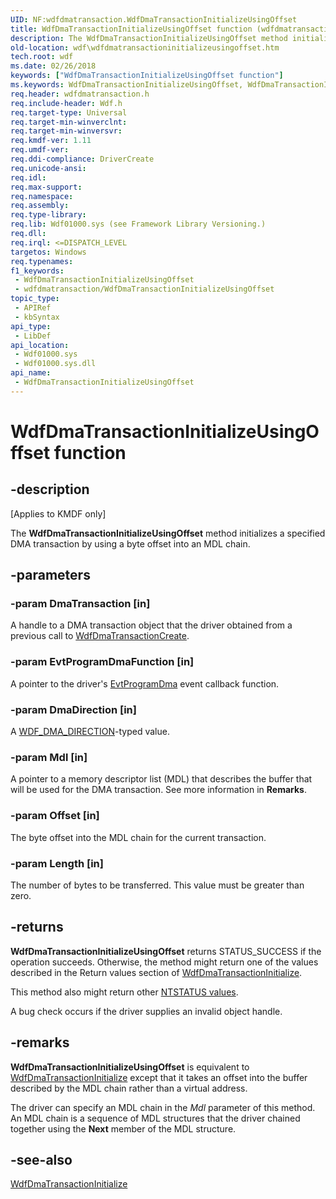 ```yaml
---
UID: NF:wdfdmatransaction.WdfDmaTransactionInitializeUsingOffset
title: WdfDmaTransactionInitializeUsingOffset function (wdfdmatransaction.h)
description: The WdfDmaTransactionInitializeUsingOffset method initializes a specified DMA transaction by using a byte offset into an MDL chain.
old-location: wdf\wdfdmatransactioninitializeusingoffset.htm
tech.root: wdf
ms.date: 02/26/2018
keywords: ["WdfDmaTransactionInitializeUsingOffset function"]
ms.keywords: WdfDmaTransactionInitializeUsingOffset, WdfDmaTransactionInitializeUsingOffset method, kmdf.wdfdmatransactioninitializeusingoffset, wdf.wdfdmatransactioninitializeusingoffset, wdfdmatransaction/WdfDmaTransactionInitializeUsingOffset
req.header: wdfdmatransaction.h
req.include-header: Wdf.h
req.target-type: Universal
req.target-min-winverclnt: 
req.target-min-winversvr: 
req.kmdf-ver: 1.11
req.umdf-ver: 
req.ddi-compliance: DriverCreate
req.unicode-ansi: 
req.idl: 
req.max-support: 
req.namespace: 
req.assembly: 
req.type-library: 
req.lib: Wdf01000.sys (see Framework Library Versioning.)
req.dll: 
req.irql: <=DISPATCH_LEVEL
targetos: Windows
req.typenames: 
f1_keywords:
 - WdfDmaTransactionInitializeUsingOffset
 - wdfdmatransaction/WdfDmaTransactionInitializeUsingOffset
topic_type:
 - APIRef
 - kbSyntax
api_type:
 - LibDef
api_location:
 - Wdf01000.sys
 - Wdf01000.sys.dll
api_name:
 - WdfDmaTransactionInitializeUsingOffset
---
```


# WdfDmaTransactionInitializeUsingOffset function


## -description

<p class="CCE_Message">[Applies to KMDF only]</p>

The 
   <b>WdfDmaTransactionInitializeUsingOffset</b> method initializes a specified DMA transaction by using a byte offset into an MDL chain.

## -parameters

### -param DmaTransaction [in]


A handle to a DMA transaction object that the driver obtained from a previous call to <a href="/windows-hardware/drivers/ddi/wdfdmatransaction/nf-wdfdmatransaction-wdfdmatransactioncreate">WdfDmaTransactionCreate</a>.

### -param EvtProgramDmaFunction [in]


A pointer to the driver's <a href="/windows-hardware/drivers/ddi/wdfdmatransaction/nc-wdfdmatransaction-evt_wdf_program_dma">EvtProgramDma</a> event callback function.

### -param DmaDirection [in]


A <a href="/windows-hardware/drivers/ddi/wdfdmaenabler/ne-wdfdmaenabler-_wdf_dma_direction">WDF_DMA_DIRECTION</a>-typed value.

### -param Mdl [in]


A pointer to a memory descriptor list (MDL) that describes the buffer that will be used for the DMA transaction. See more information in <b>Remarks</b>.

### -param Offset [in]


The byte offset into the MDL chain for the current transaction.

### -param Length [in]


The number of bytes to be transferred. This value must be greater than zero.

## -returns

<b>WdfDmaTransactionInitializeUsingOffset</b> returns STATUS_SUCCESS if the operation succeeds. Otherwise, the method might return one of the values described in the Return values section of <a href="/windows-hardware/drivers/ddi/wdfdmatransaction/nf-wdfdmatransaction-wdfdmatransactioninitialize">WdfDmaTransactionInitialize</a>.

This method also might return other <a href="/windows-hardware/drivers/kernel/ntstatus-values">NTSTATUS values</a>.

A bug check occurs if the driver supplies an invalid object handle.

## -remarks

<b>WdfDmaTransactionInitializeUsingOffset</b> is equivalent to <a href="/windows-hardware/drivers/ddi/wdfdmatransaction/nf-wdfdmatransaction-wdfdmatransactioninitialize">WdfDmaTransactionInitialize</a> except that it takes an offset into the buffer described by the MDL chain rather than a virtual address.

The driver can specify an MDL chain in the <i>Mdl</i> parameter of this method. An MDL chain is a sequence of MDL structures that the driver chained together using the <b>Next</b> member of the MDL structure.

## -see-also

<a href="/windows-hardware/drivers/ddi/wdfdmatransaction/nf-wdfdmatransaction-wdfdmatransactioninitialize">WdfDmaTransactionInitialize</a>
